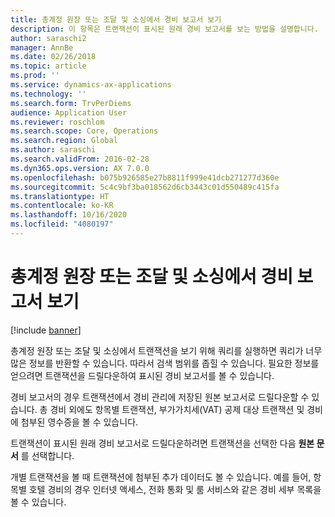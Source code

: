 ```yaml
---
title: 총계정 원장 또는 조달 및 소싱에서 경비 보고서 보기
description: 이 항목은 트랜잭션이 표시된 원래 경비 보고서를 보는 방법을 설명합니다.
author: saraschi2
manager: AnnBe
ms.date: 02/26/2018
ms.topic: article
ms.prod: ''
ms.service: dynamics-ax-applications
ms.technology: ''
ms.search.form: TrvPerDiems
audience: Application User
ms.reviewer: roschlom
ms.search.scope: Core, Operations
ms.search.region: Global
ms.author: saraschi
ms.search.validFrom: 2016-02-28
ms.dyn365.ops.version: AX 7.0.0
ms.openlocfilehash: b075b926585e27b8811f999e41dcb271277d360e
ms.sourcegitcommit: 5c4c9bf3ba018562d6cb3443c01d550489c415fa
ms.translationtype: HT
ms.contentlocale: ko-KR
ms.lasthandoff: 10/16/2020
ms.locfileid: "4080197"
---
```

# <a name="view-an-expense-report-from-general-ledger-or-procurement-and-sourcing"></a>총계정 원장 또는 조달 및 소싱에서 경비 보고서 보기

[!include [banner](../includes/banner.md)]

총계정 원장 또는 조달 및 소싱에서 트랜잭션을 보기 위해 쿼리를 실행하면 쿼리가 너무 많은 정보를 반환할 수 있습니다. 따라서 검색 범위를 좁힐 수 있습니다. 필요한 정보를 얻으려면 트랜잭션을 드릴다운하여 표시된 경비 보고서를 볼 수 있습니다.

경비 보고서의 경우 트랜잭션에서 경비 관리에 저장된 원본 보고서로 드릴다운할 수 있습니다. 총 경비 외에도 항목별 트랜잭션, 부가가치세(VAT) 공제 대상 트랜잭션 및 경비에 첨부된 영수증을 볼 수 있습니다.

트랜잭션이 표시된 원래 경비 보고서로 드릴다운하려면 트랜잭션을 선택한 다음 **원본 문서** 를 선택합니다.

개별 트랜잭션을 볼 때 트랜잭션에 첨부된 추가 데이터도 볼 수 있습니다. 예를 들어, 항목별 호텔 경비의 경우 인터넷 액세스, 전화 통화 및 룸 서비스와 같은 경비 세부 목록을 볼 수 있습니다.
